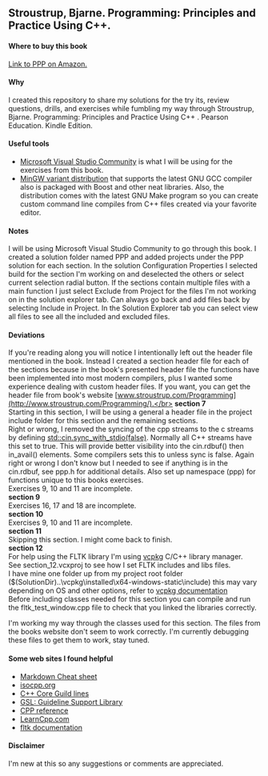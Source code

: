 ## Stroustrup, Bjarne. Programming: Principles and Practice Using C++.
#### Where to buy this book
[Link to PPP on Amazon.](https://www.amazon.com/Programming-Principles-Practice-Using-2nd/dp/0321992784/ref=sr_1_1?s=books&ie=UTF8&qid=1444058171&sr=1-1&keywords=Programming%3A+Principles+and+Practice+Using+C%2B%2B)

#### Why
I created this repository to share my solutions for the try its, review questions, drills, and exercises while fumbling my way through
Stroustrup, Bjarne. Programming: Principles and Practice Using C++ . Pearson Education. Kindle Edition.

#### Useful tools
- [Microsoft Visual Studio Community](https://www.visualstudio.com/en-us/products/visual-studio-community-vs.aspx) is what I will be using for the exercises from this book.
- [MinGW variant distribution](https://nuwen.net/mingw.html) that supports the latest GNU GCC compiler also is packaged with Boost and other neat libraries.
	Also, the distribution comes with the latest GNU Make program so you can create custom command line compiles from C++ files created via your favorite editor.

#### Notes
I will be using Microsoft Visual Studio Community to go through this book. 
I created a solution folder named PPP and added projects under the PPP solution for each section.
In the solution Configuration Properties I selected build for the section I'm working on and deselected the others or select current selection radial button.
If the sections contain multiple files with a main function I just select Exclude from Project for the files I'm not working on 
in the solution explorer tab.  Can always go back and add files back by selecting Include in Project. In the Solution Explorer tab you
can select view all files to see all the included and excluded files.

#### Deviations
If you're reading along you will notice I intentionally left out the header file mentioned in the book.  Instead I created a section header file for each of the sections 
because in the book's presented header file the functions have been implemented into most modern compilers, plus I wanted some experience dealing with custom header files.
If you want, you can get the header file from book's website [www.stroustrup.com/Programming](http://www.stroustrup.com/Programming/).</br>
<b>section 7</b></br>
Starting in this section, I will be using a general a header file in the project include folder for this section and the remaining sections.</br>
Right or wrong, I removed the syncing of the cpp streams to the c streams by defining [std::cin.sync_with_stdio(false)](https://en.cppreference.com/w/cpp/io/ios_base/sync_with_stdio).
Normally all C++ streams have this set to true. This will provide better visibility into the cin.rdbuf() then in_avail() elements.
Some compilers sets this to unless sync is false. Again right or wrong I don't know but I needed to see if anything is in the cin.rdbuf,  see ppp.h for additional details.
Also set up namespace (ppp) for functions unique to this books exercises.</br>
Exercises 9, 10 and 11 are incomplete.</br>
<b>section 9</b></br>
Exercises 16, 17 and 18 are incomplete.</br>
<b>section 10</b></br>
Exercises 9, 10 and 11 are incomplete.</br>
<b>section 11</b></br>
Skipping this section.  I might come back to finish.</br>
<b>section 12</b></br>
For help using the FLTK library I'm using [vcpkg](https://github.com/microsoft/vcpkg) C/C++ library manager.</br>
See section_12.vcxproj to see how I set FLTK includes and libs files.</br>
I have mine one folder up from my project root folder ($(SolutionDir)..\vcpkg\installed\x64-windows-static\include) this may vary depending on OS and other options, refer to [vcpkg documentation](https://vcpkg.readthedocs.io/en/latest/)  
Before including classes needed for this section you can compile and run the fltk_test_window.cpp file to check that you linked the libraries correctly.</br>

I'm working my way through the classes used for this section. The files from the books website don't seem to work correctly.
I'm currently debugging these files to get them to work, stay tuned.

#### Some web sites I found helpful
- [Markdown Cheat sheet](https://github.com/adam-p/markdown-here/wiki/Markdown-Here-Cheatsheet)
- [isocpp.org](https://isocpp.org/)
- [C++ Core Guild lines](http://isocpp.github.io/CppCoreGuidelines/CppCoreGuidelines)
- [GSL: Guideline Support Library](https://github.com/Microsoft/GSL)
- [CPP reference](http://en.cppreference.com/w/Main_Page)
- [LearnCpp.com](http://www.learncpp.com/)
- [fltk documentation](https://www.fltk.org/documentation.php)

#### Disclaimer
I'm new at this so any suggestions or comments are appreciated.
